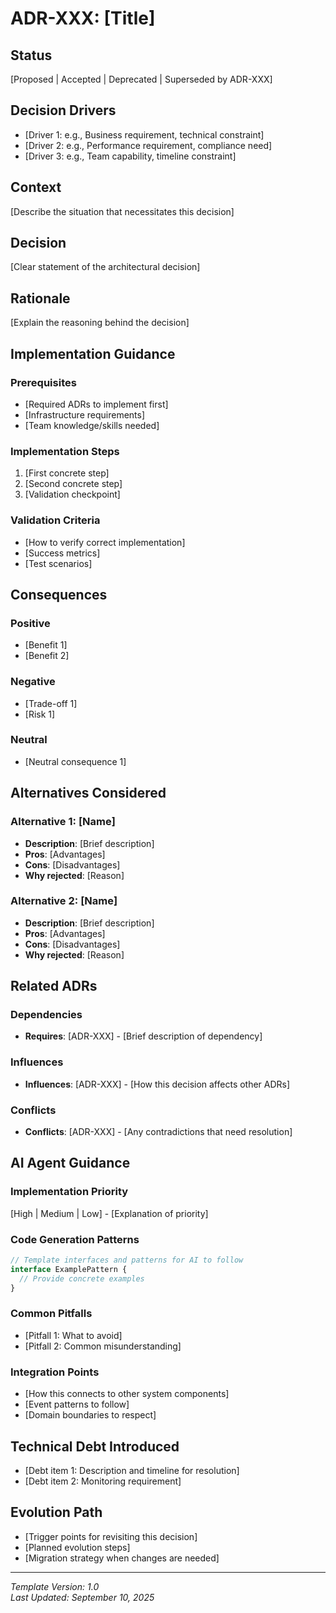# ADR-XXX: [Title]

## Status
[Proposed | Accepted | Deprecated | Superseded by ADR-XXX]

## Decision Drivers
<!-- Key factors that influenced this decision -->
- [Driver 1: e.g., Business requirement, technical constraint]
- [Driver 2: e.g., Performance requirement, compliance need]
- [Driver 3: e.g., Team capability, timeline constraint]

## Context
<!-- Current situation, problem statement, and environmental factors -->
[Describe the situation that necessitates this decision]

## Decision
<!-- What we decided to do -->
[Clear statement of the architectural decision]

## Rationale
<!-- Why this decision makes sense given the context and drivers -->
[Explain the reasoning behind the decision]

## Implementation Guidance
<!-- Concrete next steps for implementers -->
### Prerequisites
- [Required ADRs to implement first]
- [Infrastructure requirements]
- [Team knowledge/skills needed]

### Implementation Steps
1. [First concrete step]
2. [Second concrete step]
3. [Validation checkpoint]

### Validation Criteria
- [How to verify correct implementation]
- [Success metrics]
- [Test scenarios]

## Consequences
<!-- Positive and negative outcomes -->
### Positive
- [Benefit 1]
- [Benefit 2]

### Negative
- [Trade-off 1]
- [Risk 1]

### Neutral
- [Neutral consequence 1]

## Alternatives Considered
<!-- What else we could have done -->
### Alternative 1: [Name]
- **Description**: [Brief description]
- **Pros**: [Advantages]
- **Cons**: [Disadvantages]
- **Why rejected**: [Reason]

### Alternative 2: [Name]
- **Description**: [Brief description]
- **Pros**: [Advantages]
- **Cons**: [Disadvantages]
- **Why rejected**: [Reason]

## Related ADRs
<!-- Explicit cross-references -->
### Dependencies
- **Requires**: [ADR-XXX] - [Brief description of dependency]

### Influences
- **Influences**: [ADR-XXX] - [How this decision affects other ADRs]

### Conflicts
- **Conflicts**: [ADR-XXX] - [Any contradictions that need resolution]

## AI Agent Guidance
<!-- Specific instructions for AI implementation -->
### Implementation Priority
[High | Medium | Low] - [Explanation of priority]

### Code Generation Patterns
```typescript
// Template interfaces and patterns for AI to follow
interface ExamplePattern {
  // Provide concrete examples
}
```

### Common Pitfalls
- [Pitfall 1: What to avoid]
- [Pitfall 2: Common misunderstanding]

### Integration Points
- [How this connects to other system components]
- [Event patterns to follow]
- [Domain boundaries to respect]

## Technical Debt Introduced
<!-- Shortcuts and future work needed -->
- [Debt item 1: Description and timeline for resolution]
- [Debt item 2: Monitoring requirement]

## Evolution Path
<!-- How this decision will likely change over time -->
- [Trigger points for revisiting this decision]
- [Planned evolution steps]
- [Migration strategy when changes are needed]

---
*Template Version: 1.0*  
*Last Updated: September 10, 2025*
